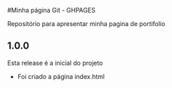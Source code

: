 #Minha página Git - GHPAGES

Repositório para apresentar minha pagina de portifolio


## 1.0.0
Esta release é a inicial do projeto


* Foi criado a página index.html
